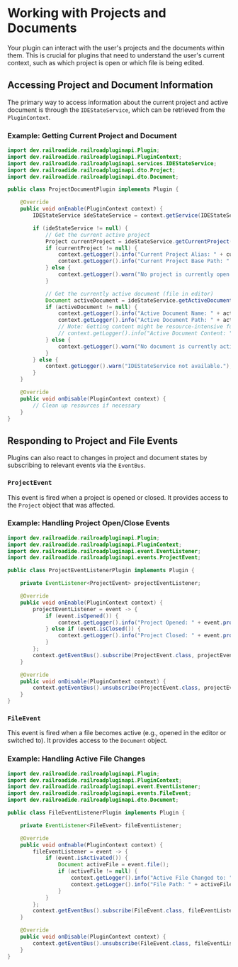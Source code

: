 # Working with Projects and Documents

Your plugin can interact with the user's projects and the documents within them. This is crucial for plugins that need to understand the user's current context, such as which project is open or which file is being edited.

## Accessing Project and Document Information

The primary way to access information about the current project and active document is through the `IDEStateService`, which can be retrieved from the `PluginContext`.

### Example: Getting Current Project and Document

```java
import dev.railroadide.railroadpluginapi.Plugin;
import dev.railroadide.railroadpluginapi.PluginContext;
import dev.railroadide.railroadpluginapi.services.IDEStateService;
import dev.railroadide.railroadpluginapi.dto.Project;
import dev.railroadide.railroadpluginapi.dto.Document;

public class ProjectDocumentPlugin implements Plugin {

    @Override
    public void onEnable(PluginContext context) {
        IDEStateService ideStateService = context.getService(IDEStateService.class);

        if (ideStateService != null) {
            // Get the current active project
            Project currentProject = ideStateService.getCurrentProject();
            if (currentProject != null) {
                context.getLogger().info("Current Project Alias: " + currentProject.getAlias());
                context.getLogger().info("Current Project Base Path: " + currentProject.getBasePath());
            } else {
                context.getLogger().warn("No project is currently open.");
            }

            // Get the currently active document (file in editor)
            Document activeDocument = ideStateService.getActiveDocument();
            if (activeDocument != null) {
                context.getLogger().info("Active Document Name: " + activeDocument.getName());
                context.getLogger().info("Active Document Path: " + activeDocument.getPath());
                // Note: Getting content might be resource-intensive for large files
                // context.getLogger().info("Active Document Content: " + activeDocument.getContent());
            } else {
                context.getLogger().warn("No document is currently active.");
            }
        } else {
            context.getLogger().warn("IDEStateService not available.");
        }
    }

    @Override
    public void onDisable(PluginContext context) {
        // Clean up resources if necessary
    }
}
```

## Responding to Project and File Events

Plugins can also react to changes in project and document states by subscribing to relevant events via the `EventBus`.

### `ProjectEvent`

This event is fired when a project is opened or closed. It provides access to the `Project` object that was affected.

### Example: Handling Project Open/Close Events

```java
import dev.railroadide.railroadpluginapi.Plugin;
import dev.railroadide.railroadpluginapi.PluginContext;
import dev.railroadide.railroadpluginapi.event.EventListener;
import dev.railroadide.railroadpluginapi.events.ProjectEvent;

public class ProjectEventListenerPlugin implements Plugin {

    private EventListener<ProjectEvent> projectEventListener;

    @Override
    public void onEnable(PluginContext context) {
        projectEventListener = event -> {
            if (event.isOpened()) {
                context.getLogger().info("Project Opened: " + event.project().getAlias());
            } else if (event.isClosed()) {
                context.getLogger().info("Project Closed: " + event.project().getAlias());
            }
        };
        context.getEventBus().subscribe(ProjectEvent.class, projectEventListener);
    }

    @Override
    public void onDisable(PluginContext context) {
        context.getEventBus().unsubscribe(ProjectEvent.class, projectEventListener);
    }
}
```

### `FileEvent`

This event is fired when a file becomes active (e.g., opened in the editor or switched to). It provides access to the `Document` object.

### Example: Handling Active File Changes

```java
import dev.railroadide.railroadpluginapi.Plugin;
import dev.railroadide.railroadpluginapi.PluginContext;
import dev.railroadide.railroadpluginapi.event.EventListener;
import dev.railroadide.railroadpluginapi.events.FileEvent;
import dev.railroadide.railroadpluginapi.dto.Document;

public class FileEventListenerPlugin implements Plugin {

    private EventListener<FileEvent> fileEventListener;

    @Override
    public void onEnable(PluginContext context) {
        fileEventListener = event -> {
            if (event.isActivated()) {
                Document activeFile = event.file();
                if (activeFile != null) {
                    context.getLogger().info("Active File Changed to: " + activeFile.getName());
                    context.getLogger().info("File Path: " + activeFile.getPath());
                }
            }
        };
        context.getEventBus().subscribe(FileEvent.class, fileEventListener);
    }

    @Override
    public void onDisable(PluginContext context) {
        context.getEventBus().unsubscribe(FileEvent.class, fileEventListener);
    }
}
```
